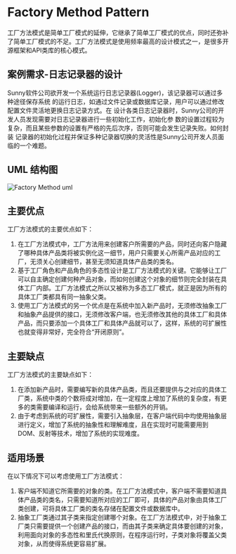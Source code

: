 # Factory Method Pattern
工厂方法模式是简单工厂模式的延伸，它继承了简单工厂模式的优点，同时还弥补了简单工厂模式的不足。工厂方法模式是使用频率最高的设计模式之一，是很多开源框架和API类库的核心模式。
## 案例需求-日志记录器的设计
<p>Sunny软件公司欲开发一个系统运行日志记录器(Logger)，该记录器可以通过多种途径保存系统
的运行日志，如通过文件记录或数据库记录，用户可以通过修改配置文件灵活地更换日志记录方式。在
设计各类日志记录器时，Sunny公司的开发人员发现需要对日志记录器进行一些初始化工作，初始化参
数的设置过程较为复杂，而且某些参数的设置有严格的先后次序，否则可能会发生记录失败。如何封装
记录器的初始化过程并保证多种记录器切换的灵活性是Sunny公司开发人员面临的一个难题。</p>

## UML 结构图
![Factory Method uml](https://github.com/SunnyMarkLiu/Awesome-Design-Patterns/blob/master/CreationalPattern/FactoryMethod/factorymethod.jpeg)

## 主要优点
   
工厂方法模式的主要优点如下：
   
1. 在工厂方法模式中，工厂方法用来创建客户所需要的产品，同时还向客户隐藏了哪种具体产品类将被实例化这一细节，用户只需要关心所需产品对应的工厂，无须关心创建细节，甚至无须知道具体产品类的类名。
2. 基于工厂角色和产品角色的多态性设计是工厂方法模式的关键。它能够让工厂可以自主确定创建何种产品对象，而如何创建这个对象的细节则完全封装在具体工厂内部。工厂方法模式之所以又被称为多态工厂模式，就正是因为所有的具体工厂类都具有同一抽象父类。
3. 使用工厂方法模式的另一个优点是在系统中加入新产品时，无须修改抽象工厂和抽象产品提供的接口，无须修改客户端，也无须修改其他的具体工厂和具体产品，而只要添加一个具体工厂和具体产品就可以了，这样，系统的可扩展性也就变得非常好，完全符合“开闭原则”。
   
## 主要缺点
   
工厂方法模式的主要缺点如下：
   
1. 在添加新产品时，需要编写新的具体产品类，而且还要提供与之对应的具体工厂类，系统中类的个数将成对增加，在一定程度上增加了系统的复杂度，有更多的类需要编译和运行，会给系统带来一些额外的开销。
2. 由于考虑到系统的可扩展性，需要引入抽象层，在客户端代码中均使用抽象层进行定义，增加了系统的抽象性和理解难度，且在实现时可能需要用到DOM、反射等技术，增加了系统的实现难度。
   
## 适用场景
   
在以下情况下可以考虑使用工厂方法模式：
   
1. 客户端不知道它所需要的对象的类。在工厂方法模式中，客户端不需要知道具体产品类的类名，只需要知道所对应的工厂即可，具体的产品对象由具体工厂类创建，可将具体工厂类的类名存储在配置文件或数据库中。
2. 抽象工厂类通过其子类来指定创建哪个对象。在工厂方法模式中，对于抽象工厂类只需要提供一个创建产品的接口，而由其子类来确定具体要创建的对象，利用面向对象的多态性和里氏代换原则，在程序运行时，子类对象将覆盖父类对象，从而使得系统更容易扩展。
